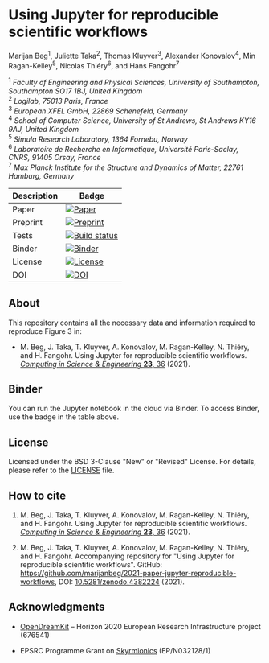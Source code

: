 # Using Jupyter for reproducible scientific workflows
Marijan Beg<sup>1</sup>, Juliette Taka<sup>2</sup>, Thomas Kluyver<sup>3</sup>, Alexander Konovalov<sup>4</sup>, Min Ragan-Kelley<sup>5</sup>,
Nicolas Thiéry<sup>6</sup>, and Hans Fangohr<sup>7</sup>

<sup>1</sup> *Faculty of Engineering and Physical Sciences, University of Southampton, Southampton SO17 1BJ, United Kingdom*  
<sup>2</sup> *Logilab, 75013 Paris, France*  
<sup>3</sup> *European XFEL GmbH, 22869 Schenefeld, Germany*  
<sup>4</sup> *School of Computer Science, University of St Andrews, St Andrews KY16 9AJ, United Kingdom*  
<sup>5</sup> *Simula Research Laboratory, 1364 Fornebu, Norway*  
<sup>6</sup> *Laboratoire de Recherche en Informatique, Université Paris-Saclay, CNRS, 91405 Orsay, France*  
<sup>7</sup> *Max Planck Institute for the Structure and Dynamics of Matter, 22761 Hamburg, Germany*  

| Description | Badge |
| --- | --- |
| Paper | [![Paper](https://img.shields.io/badge/Computing%20in%20Science%20%26%20Engineering-23:36%20(2021)-blue)](https://ieeexplore.ieee.org/document/9325550) |
| Preprint | [![Preprint](https://img.shields.io/badge/arXiv-2102.09562-green.svg)](https://arxiv.org/abs/2102.09562) |
| Tests | [![Build status](https://github.com/marijanbeg/2021-paper-jupyter-reproducible-workflows/workflows/workflow/badge.svg)](https://github.com/marijanbeg/2021-paper-jupyter-reproducible-workflows/actions) |
| Binder | [![Binder](https://mybinder.org/badge_logo.svg)](https://mybinder.org/v2/gh/marijanbeg/2021-paper-jupyter-reproducible-workflows/HEAD?labpath=notebooks%2Fuse-case-ubermag.ipynb) |
| License | [![License](https://img.shields.io/badge/License-BSD%203--Clause-blue.svg)](https://opensource.org/licenses/BSD-3-Clause) |
| DOI | [![DOI](https://zenodo.org/badge/DOI/10.5281/zenodo.4382224.svg)](https://doi.org/10.5281/zenodo.4382224) |

## About

This repository contains all the necessary data and information required to reproduce Figure 3 in:

- M. Beg, J. Taka, T. Kluyver, A. Konovalov, M. Ragan-Kelley, N. Thiéry, and H. Fangohr. Using Jupyter for reproducible scientific workflows. [*Computing in Science & Engineering* **23**, 36](https://ieeexplore.ieee.org/document/9325550/) (2021).

## Binder

You can run the Jupyter notebook in the cloud via Binder. To access Binder, use the badge in the table above.

## License

Licensed under the BSD 3-Clause "New" or "Revised" License. For details, please refer to the [LICENSE](LICENSE) file.

## How to cite

1. M. Beg, J. Taka, T. Kluyver, A. Konovalov, M. Ragan-Kelley, N. Thiéry, and H. Fangohr. Using Jupyter for reproducible scientific workflows. [*Computing in Science & Engineering* **23**, 36](https://ieeexplore.ieee.org/document/9325550/) (2021).

2. M. Beg, J. Taka, T. Kluyver, A. Konovalov, M. Ragan-Kelley, N. Thiéry, and H. Fangohr. Accompanying repository for "Using Jupyter for reproducible scientific workflows". GitHub: https://github.com/marijanbeg/2021-paper-jupyter-reproducible-workflows, DOI: [10.5281/zenodo.4382224](https://zenodo.org/record/4382224) (2021).

## Acknowledgments

- [OpenDreamKit](http://opendreamkit.org/) – Horizon 2020 European Research Infrastructure project (676541)

- EPSRC Programme Grant on [Skyrmionics](http://www.skyrmions.ac.uk) (EP/N032128/1)

